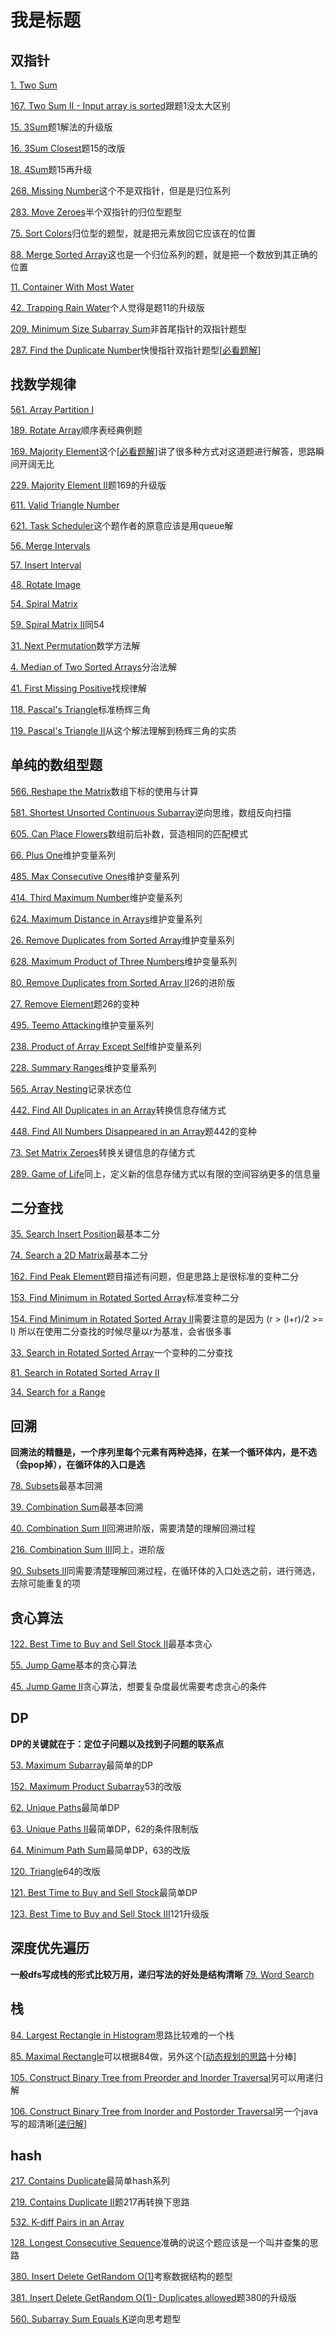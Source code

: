 # 我是标题

## 双指针
[1. Two Sum]()

[167. Two Sum II - Input array is sorted]()跟题1没太大区别

[15. 3Sum]()题1解法的升级版

[16. 3Sum Closest]()题15的改版

[18. 4Sum]()题15再升级

[268. Missing Number]()这个不是双指针，但是是归位系列

[283. Move Zeroes]()半个双指针的归位型题型

[75. Sort Colors]()归位型的题型，就是把元素放回它应该在的位置

[88. Merge Sorted Array]()这也是一个归位系列的题，就是把一个数放到其正确的位置

[11. Container With Most Water]()

[42. Trapping Rain Water]()个人觉得是题11的升级版

[209. Minimum Size Subarray Sum]()非首尾指针的双指针题型

[287. Find the Duplicate Number]()快慢指针双指针题型[[必看题解](http://keithschwarz.com/interesting/code/?dir=find-duplicate)]


## 找数学规律
[561. Array Partition I]()

[189. Rotate Array]()顺序表经典例题

[169. Majority Element]()这个[[必看题解](https://discuss.leetcode.com/topic/17446/6-suggested-solutions-in-c-with-explanations)]讲了很多种方式对这道题进行解答，思路瞬间开阔无比

[229. Majority Element II]()题169的升级版

[611. Valid Triangle Number]()

[621. Task Scheduler]()这个题作者的原意应该是用queue解

[56. Merge Intervals]()

[57. Insert Interval]()

[48. Rotate Image]()

[54. Spiral Matrix]()

[59. Spiral Matrix II]()同54

[31. Next Permutation]()数学方法解

[4. Median of Two Sorted Arrays]()分治法解

[41. First Missing Positive]()找规律解

[118. Pascal's Triangle]()标准杨辉三角

[119. Pascal's Triangle II]()从这个解法理解到杨辉三角的实质

## 单纯的数组型题
[566. Reshape the Matrix]()数组下标的使用与计算

[581. Shortest Unsorted Continuous Subarray]()逆向思维，数组反向扫描

[605. Can Place Flowers]()数组前后补数，营造相同的匹配模式

[66. Plus One]()维护变量系列

[485. Max Consecutive Ones]()维护变量系列

[414. Third Maximum Number]()维护变量系列

[624. Maximum Distance in Arrays]()维护变量系列

[26. Remove Duplicates from Sorted Array]()维护变量系列

[628. Maximum Product of Three Numbers]()维护变量系列

[80. Remove Duplicates from Sorted Array II]()26的进阶版

[27. Remove Element]()题26的变种

[495. Teemo Attacking]()维护变量系列

[238. Product of Array Except Self]()维护变量系列

[228. Summary Ranges]()维护变量系列

[565. Array Nesting]()记录状态位

[442. Find All Duplicates in an Array]()转换信息存储方式

[448. Find All Numbers Disappeared in an Array]()题442的变种

[73. Set Matrix Zeroes]()转换关键信息的存储方式

[289. Game of Life]()同上，定义新的信息存储方式以有限的空间容纳更多的信息量

## 二分查找
[35. Search Insert Position]()最基本二分

[74. Search a 2D Matrix]()最基本二分

[162. Find Peak Element]()题目描述有问题，但是思路上是很标准的变种二分

[153. Find Minimum in Rotated Sorted Array]()标准变种二分

[154. Find Minimum in Rotated Sorted Array II]()需要注意的是因为 (r > (l+r)/2 >= l) 所以在使用二分查找的时候尽量以r为基准，会省很多事

[33. Search in Rotated Sorted Array]()一个变种的二分查找

[81. Search in Rotated Sorted Array II]()

[34. Search for a Range]()

## 回溯 
**回溯法的精髓是，一个序列里每个元素有两种选择，在某一个循环体内，是不选（会pop掉），在循环体的入口是选**

[78. Subsets]()最基本回溯

[39. Combination Sum]()最基本回溯

[40. Combination Sum II]()回溯进阶版，需要清楚的理解回溯过程

[216. Combination Sum III]()同上，进阶版

[90. Subsets II]()同需要清楚理解回溯过程，在循环体的入口处选之前，进行筛选，去除可能重复的项

## 贪心算法
[122. Best Time to Buy and Sell Stock II]()最基本贪心

[55. Jump Game]()基本的贪心算法

[45. Jump Game II]()贪心算法，想要复杂度最优需要考虑贪心的条件

## DP
**DP的关键就在于：定位子问题以及找到子问题的联系点**

[53. Maximum Subarray]()最简单的DP

[152. Maximum Product Subarray]()53的改版

[62. Unique Paths]()最简单DP

[63. Unique Paths II]()最简单DP，62的条件限制版

[64. Minimum Path Sum]()最简单DP，63的改版

[120. Triangle]()64的改版

[121. Best Time to Buy and Sell Stock]()最简单DP

[123. Best Time to Buy and Sell Stock III]()121升级版


## 深度优先遍历
**一般dfs写成栈的形式比较万用，递归写法的好处是结构清晰**
[79. Word Search]()


## 栈
[84. Largest Rectangle in Histogram]()思路比较难的一个栈

[85. Maximal Rectangle]()可以根据84做，另外这个[[动态规划的思路](https://discuss.leetcode.com/topic/6650/share-my-dp-solution)十分棒]

[105. Construct Binary Tree from Preorder and Inorder Traversal]()另可以用递归解

[106. Construct Binary Tree from Inorder and Postorder Traversal]()另一个java写的超清晰[[递归解](https://discuss.leetcode.com/topic/3296/my-recursive-java-code-with-o-n-time-and-o-n-space)]


## hash
[217. Contains Duplicate]()最简单hash系列

[219. Contains Duplicate II]()题217再转换下思路

[532. K-diff Pairs in an Array]()

[128. Longest Consecutive Sequence]()准确的说这个题应该是一个叫并查集的思路

[380. Insert Delete GetRandom O(1)]()考察数据结构的题型

[381. Insert Delete GetRandom O(1)- Duplicates allowed]()题380的升级版

[560. Subarray Sum Equals K]()逆向思考题型